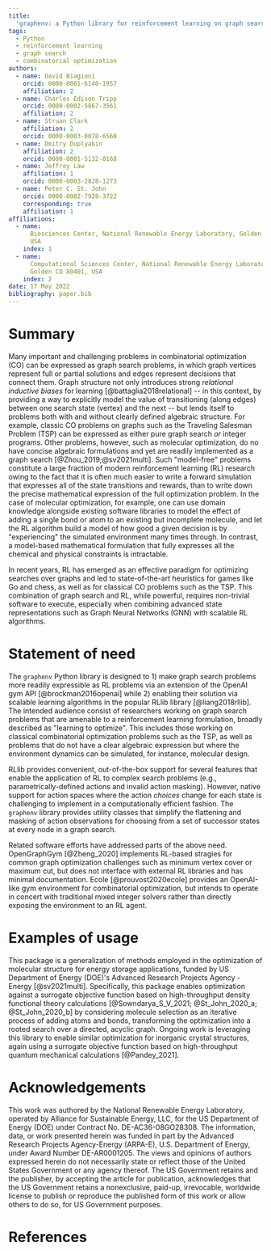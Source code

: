 ```yaml
---
title:
  'graphenv: a Python library for reinforcement learning on graph search spaces'
tags:
  - Python
  - reinforcement learning
  - graph search
  - combinatorial optimization
authors:
  - name: David Biagioni
    orcid: 0000-0001-6140-1957
    affiliation: 2
  - name: Charles Edison Tripp
    orcid: 0000-0002-5867-3561
    affiliation: 2
  - name: Struan Clark
    affiliation: 2
    orcid: 0000-0003-0078-6560
  - name: Dmitry Duplyakin
    affiliation: 2
    orcid: 0000-0001-5132-0168
  - name: Jeffrey Law
    affiliation: 1
    orcid: 0000-0003-2828-1273
  - name: Peter C. St. John
    orcid: 0000-0002-7928-3722
    corresponding: true
    affiliation: 1
affiliations:
  - name:
      Biosciences Center, National Renewable Energy Laboratory, Golden CO 80401,
      USA
    index: 1
  - name:
      Computational Sciences Center, National Renewable Energy Laboratory,
      Golden CO 80401, USA
    index: 2
date: 17 May 2022
bibliography: paper.bib
---
```


# Summary

Many important and challenging problems in combinatorial optimization (CO) can
be expressed as graph search problems, in which graph vertices represent full or
partial solutions and edges represent decisions that connect them. Graph
structure not only introduces strong _relational inductive biases_ for learning
[@battaglia2018relational] -- in this context, by providing a way to explicitly
model the value of transitioning (along edges) between one search state (vertex)
and the next -- but lends itself to problems both with and without clearly
defined algebraic structure. For example, classic CO problems on graphs such as
the Traveling Salesman Problem (TSP) can be expressed as either pure graph
search _or_ integer programs. Other problems, however, such as molecular
optimization, do no have concise algebraic formulations and yet are readily
implemented as a graph search [@Zhou_2019;@sv2021multi]. Such "model-free"
problems constitute a large fraction of modern reinforcement learning (RL)
research owing to the fact that it is often much easier to write a forward
simulation that expresses all of the state transitions and rewards, than to
write down the precise mathematical expression of the full optimization problem.
In the case of molecular optimization, for example, one can use domain knowledge
alongside existing software libraries to model the effect of adding a single
bond or atom to an existing but incomplete molecule, and let the RL algorithm
build a model of how good a given decision is by "experiencing" the simulated
environment many times through. In contrast, a model-based mathematical
formulation that fully expresses all the chemical and physical constraints is
intractable.

In recent years, RL has emerged as an effective paradigm for optimizing searches
over graphs and led to state-of-the-art heuristics for games like Go and chess,
as well as for classical CO problems such as the TSP. This combination of graph
search and RL, while powerful, requires non-trivial software to execute,
especially when combining advanced state representations such as Graph Neural
Networks (GNN) with scalable RL algorithms.

# Statement of need

The `graphenv` Python library is designed to 1) make graph search problems more
readily expressible as RL problems via an extension of the OpenAI gym API
[@brockman2016openai] while 2) enabling their solution via scalable learning
algorithms in the popular RLlib library [@liang2018rllib]. The intended audience
consist of researchers working on graph search problems that are amenable to a
reinforcement learning formulation, broadly described as "learning to optimize".
This includes those working on classical combinatorial optimization problems
such as the TSP, as well as problems that do not have a clear algebraic
expression but where the environment dynamics can be simulated, for instance,
molecular design.

RLlib provides convenient, out-of-the-box support for several features that
enable the application of RL to complex search problems (e.g.,
parametrically-defined actions and invalid action masking). However, native
support for action spaces where the action _choices_ change for each state is
challenging to implement in a computationally efficient fashion. The `graphenv`
library provides utility classes that simplify the flattening and masking of
action observations for choosing from a set of successor states at every node in
a graph search.

Related software efforts have addressed parts of the above need. OpenGraphGym
[@Zheng_2020] implements RL-based stragies for common graph optimization
challenges such as minimum vertex cover or maximum cut, but does not interface
with external RL libraries and has minimal documentation. Ecole
[@prouvost2020ecole] provides an OpenAI-like gym environment for combinatorial
optimization, but intends to operate in concert with traditional mixed integer
solvers rather than directly exposing the environment to an RL agent.

# Examples of usage

This package is a generalization of methods employed in the optimization of
molecular structure for energy storage applications, funded by US Department of
Energy (DOE)'s Advanced Research Projects Agency - Energy [@sv2021multi].
Specifically, this package enables optimization against a surrogate objective
function based on high-throughput density functional theory calculations
[@Sowndarya_S_V_2021; @St_John_2020_a; @St_John_2020_b] by considering molecule
selection as an iterative process of adding atoms and bonds, transforming the
optimization into a rooted search over a directed, acyclic graph. Ongoing work
is leveraging this library to enable similar optimization for inorganic crystal
structures, again using a surrogate objective function based on high-throughput
quantum mechanical calculations [@Pandey_2021].

# Acknowledgements

This work was authored by the National Renewable Energy Laboratory, operated by
Alliance for Sustainable Energy, LLC, for the US Department of Energy (DOE)
under Contract No. DE-AC36-08GO28308. The information, data, or work presented
herein was funded in part by the Advanced Research Projects Agency-Energy
(ARPA-E), U.S. Department of Energy, under Award Number DE-AR0001205. The views
and opinions of authors expressed herein do not necessarily state or reflect
those of the United States Government or any agency thereof. The US Government
retains and the publisher, by accepting the article for publication,
acknowledges that the US Government retains a nonexclusive, paid-up,
irrevocable, worldwide license to publish or reproduce the published form of
this work or allow others to do so, for US Government purposes.

# References
